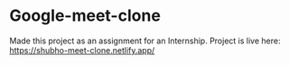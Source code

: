 # Google-meet-clone

Made this project as an assignment for an Internship.
Project is live here: https://shubho-meet-clone.netlify.app/

